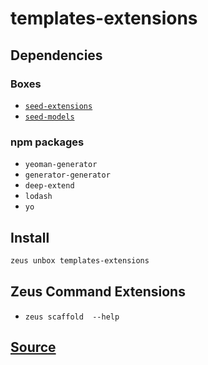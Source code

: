 
templates-extensions 
====================




## Dependencies
### Boxes
* [`seed-extensions`](seed-extensions.md)
* [`seed-models`](seed-models.md)
### npm packages
* `yeoman-generator`
* `generator-generator`
* `deep-extend`
* `lodash`
* `yo`


## Install
```bash
zeus unbox templates-extensions
```


## Zeus Command Extensions
* ```zeus scaffold  --help```




## [Source](https://github.com/liquidapps-io/zeus-sdk/tree/master/boxes/groups/undefined/templates-extensions)
